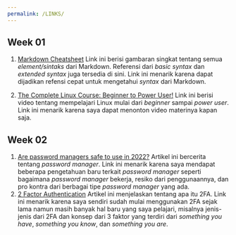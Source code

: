 ```yaml
---
permalink: /LINKS/
---
```


## Week 01

1. [Markdown Cheatsheet](https://www.markdownguide.org/cheat-sheet/)
   Link ini berisi gambaran singkat tentang semua _element/sintaks_ dari Markdown. Referensi dari _basic syntax_ dan _extended syntax_ juga tersedia di sini. Link ini menarik karena dapat dijadikan refensi cepat untuk mengetahui _syntax_ dari Markdown.

2. [The Complete Linux Course: Beginner to Power User!](https://youtu.be/wBp0Rb-ZJak)
   Link ini berisi video tentang mempelajari Linux mulai dari _beginner_ sampai _power user_. Link ini menarik karena saya dapat menonton video materinya kapan saja.

## Week 02

1. [Are password managers safe to use in 2022?](https://cybernews.com/best-password-managers/are-password-managers-safe/)
   Artikel ini bercerita tentang _password manager_. Link ini menarik karena saya mendapat beberapa pengetahuan baru terkait _password manager_ seperti bagaimana _password manager_ bekerja, resiko dari penggunaannya, dan pro kontra dari berbagai tipe _password manager_ yang ada.
2. [2 Factor Authentication](https://authy.com/what-is-2fa/)
   Artikel ini menjelaskan tentang apa itu 2FA. Link ini menarik karena saya sendiri sudah mulai menggunakan 2FA sejak lama namun masih banyak hal baru yang saya pelajari, misalnya jenis-jenis dari 2FA dan konsep dari 3 faktor yang terdiri dari _something you have_, _something you know_, dan _something you are_.
